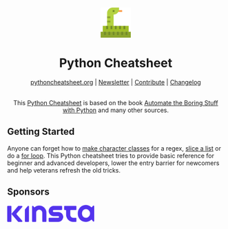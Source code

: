 <p align="center">
<img height="70" src="public/android-chrome-192x192.png">
</p>

<h1 align="center">Python Cheatsheet</h1>

<div align="center">
<a href="https://ggt.ink/ezMxYFe">pythoncheatsheet.org</a> |
<a href="https://ggt.ink/PoVKNkO">Newsletter</a> |
<a href="https://github.com/wilfredinni/python-cheatsheet/blob/next/src/pages/contributing.md">Contribute</a> |
<a href="https://github.com/wilfredinni/python-cheatsheet/blob/next/src/pages/changelog.md">Changelog</a>
</div>
<br>
<p align='center'>
This <a href="https://www.pythoncheatsheet.org/">Python Cheatsheet</a> is based on the book <a href="https://automatetheboringstuff.com/">Automate the Boring Stuff with Python</a> and many other sources.
</p>

## Getting Started

Anyone can forget how to
[make character classes](https://www.pythoncheatsheet.org/cheatsheet/regular-expressions#making-your-own-character-classes)
for a regex, [slice a list](https://www.pythoncheatsheet.org/cheatsheet/lists-and-tuples#getting-sublists-with-slices) or do a [for loop](https://www.pythoncheatsheet.org/cheatsheet/control-flow#for-loop). This Python cheatsheet tries to provide basic reference for beginner and advanced developers, lower the entry barrier for newcomers and help veterans refresh the old tricks.

## Sponsors

<a
  class="mx-auto"
  href="https://kinsta.com/application-hosting/?utm_source=pythoncheatsheet&utm_medium=digital&utm_campaign=python-hosting&utm_content=banner"
  target="_blank">
<img height="40" src="public/sponsors/kinsta/kinsta-logo-alpha-purple.png">
</a>
